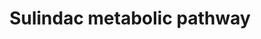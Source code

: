 ---
annotations:
- id: PW:0000002
  parent: classic metabolic pathway
  type: Pathway Ontology
  value: classic metabolic pathway
- id: PW:0001229
  parent: classic metabolic pathway
  type: Pathway Ontology
  value: xenobiotic metabolic pathway
authors:
- Egonw
- MirellaKalafati
- Mkutmon
- Maxvanson
- DeSl
- Eweitz
description: Metabolism of sulindac sulfide is catalyzed by MsrA, MsrB2, and MsrB3.
last-edited: 2021-05-22
ndex: 3540f886-8b65-11eb-9e72-0ac135e8bacf
organisms:
- Homo sapiens
redirect_from:
- /index.php/Pathway:WP2542
- /instance/WP2542
revision: null
schema-jsonld:
- '@context': https://schema.org/
  '@id': https://wikipathways.github.io/pathways/WP2542.html
  '@type': Dataset
  creator:
    '@type': Organization
    name: WikiPathways
  description: Metabolism of sulindac sulfide is catalyzed by MsrA, MsrB2, and MsrB3.
  keywords:
  - CYP1A2
  - CYP1B1
  - FMO
  - MsrA
  - MsrB2
  - MsrB3
  - Sulfindac sulfide
  - Sulindac sulfone
  - Sulindac-R
  - Sulindac-S
  license: CC0
  name: Sulindac metabolic pathway
seo: CreativeWork
title: Sulindac metabolic pathway
wpid: WP2542
---